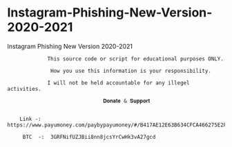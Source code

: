 # Instagram-Phishing-New-Version-2020-2021
Instagram Phishing New Version 2020-2021

                 This source code or script for educational purposes ONLY. 

                  How you use this information is your responsibility.

                 I will not be held accountable for any illegel activities.

                                   𝐃𝐨𝐧𝐚𝐭𝐞 & 𝐒𝐮𝐩𝐩𝐨𝐫𝐭   

   
        Link -:  https://www.payumoney.com/paybypayumoney/#/B417AE12E63B634CFCA466275E2F17B5

         BTC  -:  3GRFNifUZJBii8nn8jcsYrCwHk3vA27gcd   
